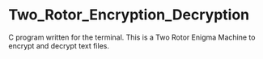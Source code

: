 # Two_Rotor_Encryption_Decryption
C program written for the terminal. This is a Two Rotor Enigma Machine to encrypt and decrypt text files.
